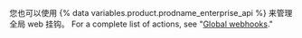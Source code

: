 您也可以使用 {% data variables.product.prodname_enterprise_api %} 来管理全局 web 挂钩。 For a complete list of actions, see "[Global webhooks](/v3/enterprise-admin/global_webhooks)."

